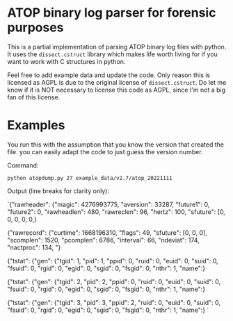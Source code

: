# ATOP binary log parser for forensic purposes
This is a partial implementation of parsing ATOP binary log files with python. It uses the `dissect.cstruct` library which makes life worth living for if you want to work with C structures in python.

Feel free to add example data and update the code. Only reason this is licensed as AGPL is due to the original license of `dissect.cstruct`. Do let me know if it is NOT necessary to license this code as AGPL, since I'm not a big fan of this license.

# Examples
You run this with the assumption that you know the version that created the file. you can easily adapt the code to just guess the version number.

Command: 

`python atopdump.py 27 example_data/v2.7/atop_20221111` 

Output (line breaks for clarity only): 

`{"rawheader": {"magic": 4276993775, "aversion": 33287, "future1": 0, "future2": 0, "rawheadlen": 480, "rawreclen": 96, "hertz": 100, "sfuture": [0, 0, 0, 0, 0,} 

{"rawrecord": {"curtime": 1668196310, "flags": 49, "sfuture": [0, 0, 0], "scomplen": 1520, "pcomplen": 6786, "interval": 66, "ndeviat": 174, "nactproc": 134, "} 

{"tstat": {"gen": {"tgid": 1, "pid": 1, "ppid": 0, "ruid": 0, "euid": 0, "suid": 0, "fsuid": 0, "rgid": 0, "egid": 0, "sgid": 0, "fsgid": 0, "nthr": 1, "name":} 

{"tstat": {"gen": {"tgid": 2, "pid": 2, "ppid": 0, "ruid": 0, "euid": 0, "suid": 0, "fsuid": 0, "rgid": 0, "egid": 0, "sgid": 0, "fsgid": 0, "nthr": 1, "name":} 

{"tstat": {"gen": {"tgid": 3, "pid": 3, "ppid": 2, "ruid": 0, "euid": 0, "suid": 0, "fsuid": 0, "rgid": 0, "egid": 0, "sgid": 0, "fsgid": 0, "nthr": 1, "name":}
`